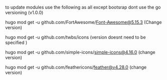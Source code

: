 to update modules use the following as all except bootsrap dont use the go versioning (v1.0.0)

hugo mod get -u github.com/FortAwesome/Font-Awesome@5.15.3  (Change version)

hugo mod get -u github.com/twbs/icons  (version doesnt need to be specified )

hugo mod get -u github.com/simple-icons/simple-icons@4.16.0 (change version)

hugo mod get -u github.com/feathericons/feather@v4.28.0 (change version)